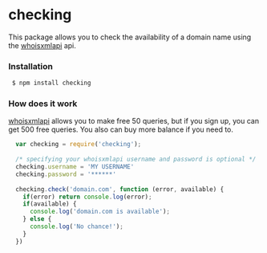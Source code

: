 # checking

This package allows you to check the availability of a domain name using the [whoisxmlapi](https://www.whoisxmlapi.com/) api.

### Installation 

```bash
 $ npm install checking
```

### How does it work

[whoisxmlapi](https://www.whoisxmlapi.com/) allows you to make free 50 queries, but if you sign up, you can get 500 free queries. You also can buy more balance if you need to.

```javascript
  var checking = require('checking');
  
  /* specifying your whoisxmlapi username and password is optional */
  checking.username = 'MY USERNAME'
  checking.password = '******'
  
  checking.check('domain.com', function (error, available) {
    if(error) return console.log(error);
    if(available) {
      console.log('domain.com is available');
    } else {
      console.log('No chance!');
    }
  })
```